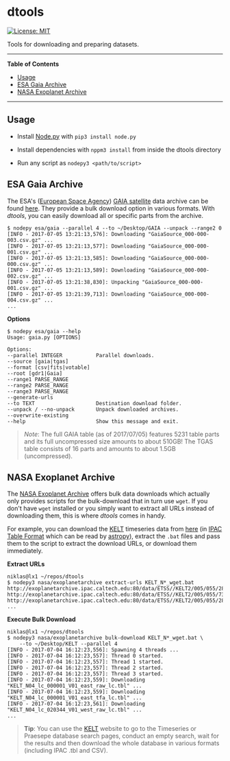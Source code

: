 # dtools

[![License: MIT](https://img.shields.io/badge/License-MIT-yellow.svg)](https://opensource.org/licenses/MIT)

Tools for downloading and preparing datasets.

---

__Table of Contents__

* [Usage](#usage)
* [ESA Gaia Archive](#esa-gaia-archive)
* [NASA Exoplanet Archive](#nasa-exoplanet-archive)

---

## Usage

* Install [Node.py] with `pip3 install node.py`
* Install dependencies with `nppm3 install` from inside the dtools directory
* Run any script as `nodepy3 <path/to/script>`

  [Node.py]: https://nodepy.org/

## ESA Gaia Archive

The ESA's ([European Space Agency][3]) [GAIA satellite][4] data archive can
be found [here][2]. They provide a bulk download option in various formats.
With *dtools*, you can easily download all or specific parts from the archive.

    $ nodepy esa/gaia --parallel 4 --to ~/Desktop/GAIA --unpack --range2 0
    [INFO - 2017-07-05 13:21:13,576]: Downloading "GaiaSource_000-000-003.csv.gz" ...
    [INFO - 2017-07-05 13:21:13,577]: Downloading "GaiaSource_000-000-001.csv.gz" ...
    [INFO - 2017-07-05 13:21:13,585]: Downloading "GaiaSource_000-000-000.csv.gz" ...
    [INFO - 2017-07-05 13:21:13,589]: Downloading "GaiaSource_000-000-002.csv.gz" ...
    [INFO - 2017-07-05 13:21:38,830]: Unpacking "GaiaSource_000-000-001.csv.gz" ...
    [INFO - 2017-07-05 13:21:39,713]: Downloading "GaiaSource_000-000-004.csv.gz" ...
    ...

__Options__

    $ nodepy esa/gaia --help
    Usage: gaia.py [OPTIONS]

    Options:
    --parallel INTEGER           Parallel downloads.
    --source [gaia|tgas]
    --format [csv|fits|votable]
    --root [gdr1|Gaia]
    --range1 PARSE_RANGE
    --range2 PARSE_RANGE
    --range3 PARSE_RANGE
    --generate-urls
    --to TEXT                    Destination download folder.
    --unpack / --no-unpack       Unpack downloaded archives.
    --overwrite-existing
    --help                       Show this message and exit.

> *Note*: The full GAIA table (as of 2017/07/05) features 5231 table parts
> and its full uncompressed size amounts to about 510GB! The TGAS table
> consists of 16 parts and amounts to about 1.5GB (uncompressed).


  [2]: http://gea.esac.esa.int/archive/
  [3]: http://sci.esa.int/
  [4]: http://sci.esa.int/gaia/

## NASA Exoplanet Archive

The [NASA Exoplanet Archive][0] offers bulk data downloads which actually only
provides scripts for the bulk-download that in turn use `wget`. If you don't
have `wget` installed or you simply want to extract all URLs instead of
downloading them, this is where *dtools* comes in handy.

For example, you can download the [KELT] timeseries data from [here][1] (in
[IPAC Table Format] which can be read by [astropy]), extract the `.bat` files
and pass them to the script to extract the download URLs, or download them
immediately.

__Extract URLs__

    niklas@lx1 ~/repos/dtools
    $ nodepy3 nasa/exoplanetarchive extract-urls KELT_N*_wget.bat
    http://exoplanetarchive.ipac.caltech.edu:80/data/ETSS//KELT2/005/055/28/KELT_N02_lc_000001_V01_east_raw_lc.tbl
    http://exoplanetarchive.ipac.caltech.edu:80/data/ETSS//KELT2/005/055/73/KELT_N02_lc_000001_V01_east_tfa_lc.tbl
    http://exoplanetarchive.ipac.caltech.edu:80/data/ETSS//KELT2/005/055/28/KELT_N02_lc_007676_V01_west_raw_lc.tbl
    ...

__Execute Bulk Download__

    niklas@lx1 ~/repos/dtools
    $ nodepy3 nasa/exoplanetarchive bulk-download KELT_N*_wget.bat \
        --to ~/Desktop/KELT --parallel 4
    [INFO - 2017-07-04 16:12:23,556]: Spawning 4 threads ...
    [INFO - 2017-07-04 16:12:23,557]: Thread 0 started.
    [INFO - 2017-07-04 16:12:23,557]: Thread 1 started.
    [INFO - 2017-07-04 16:12:23,557]: Thread 2 started.
    [INFO - 2017-07-04 16:12:23,557]: Thread 3 started.
    [INFO - 2017-07-04 16:12:23,559]: Downloading "KELT_N04_lc_000001_V01_east_raw_lc.tbl" ...
    [INFO - 2017-07-04 16:12:23,559]: Downloading "KELT_N04_lc_000001_V01_east_tfa_lc.tbl" ...
    [INFO - 2017-07-04 16:12:23,561]: Downloading "KELT_N04_lc_020344_V01_west_raw_lc.tbl" ...
    ...

  [0]: https://exoplanetarchive.ipac.caltech.edu/bulk_data_download/
  [1]: https://exoplanetarchive.ipac.caltech.edu/bulk_data_download/KELT_wget.tar.gz
  [KELT]: https://exoplanetarchive.ipac.caltech.edu/docs/KELT.html
  [IPAC Table Format]: http://irsa.ipac.caltech.edu/applications/DDGEN/Doc/ipac_tbl.html
  [astropy]: http://docs.astropy.org

> **Tip**: You can use the [KELT] website to go to the Timeseries or Praesepe
> database search pages, conduct an empty search, wait for the results and then
> download the whole database in various formats (including IPAC .tbl and CSV).
